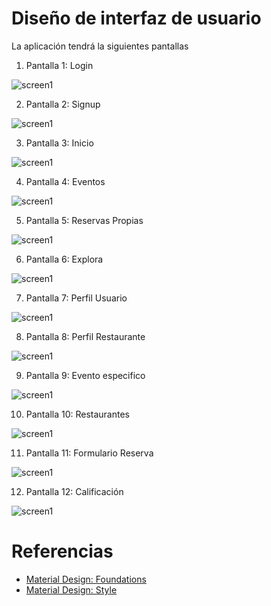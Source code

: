 # Diseño de interfaz de usuario

La aplicación tendrá la siguientes pantallas

1. Pantalla 1: Login

![screen1](images/mockup/BIENVENIDO.png)

2. Pantalla 2: Signup

![screen1](images/mockup/REGISTRO.png)

3. Pantalla 3: Inicio

![screen1](images/mockup/INICIO.png)

4. Pantalla 4: Eventos

![screen1](images/mockup/EVENTOS.png)

5. Pantalla 5: Reservas Propias

![screen1](images/mockup/RESERVAS.png)

6. Pantalla 6: Explora

![screen1](images/mockup/EXPLORA.png)

7. Pantalla 7: Perfil Usuario

![screen1](images/mockup/PERFIL%20USUARIO.png)

8. Pantalla 8: Perfil Restaurante

![screen1](images/mockup/PERFIL%20%20RESTAURANTE.png)

9. Pantalla 9: Evento especifico

![screen1](images/mockup/master.png)

10. Pantalla 10: Restaurantes

![screen1](images/mockup/RESTAURANTES.png)

11. Pantalla 11: Formulario Reserva

![screen1](images/mockup/RESERVAR%20RESTAURANTE.png)

12. Pantalla 12: Calificación

![screen1](images/mockup/CALIFICAR.png)

# Referencias

- [Material Design: Foundations](https://m3.material.io/foundations)
- [Material Design: Style](https://m3.material.io/styles)

